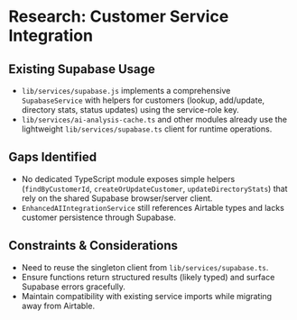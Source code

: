 # Research: Customer Service Integration

## Existing Supabase Usage
- `lib/services/supabase.js` implements a comprehensive `SupabaseService` with helpers for customers (lookup, add/update, directory stats, status updates) using the service-role key.
- `lib/services/ai-analysis-cache.ts` and other modules already use the lightweight `lib/services/supabase.ts` client for runtime operations.

## Gaps Identified
- No dedicated TypeScript module exposes simple helpers (`findByCustomerId`, `createOrUpdateCustomer`, `updateDirectoryStats`) that rely on the shared Supabase browser/server client.
- `EnhancedAIIntegrationService` still references Airtable types and lacks customer persistence through Supabase.

## Constraints & Considerations
- Need to reuse the singleton client from `lib/services/supabase.ts`.
- Ensure functions return structured results (likely typed) and surface Supabase errors gracefully.
- Maintain compatibility with existing service imports while migrating away from Airtable.
